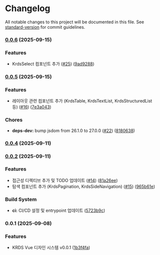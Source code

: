 # Changelog

All notable changes to this project will be documented in this file. See [standard-version](https://github.com/conventional-changelog/standard-version) for commit guidelines.

### [0.0.6](https://github.com/Initializer-org/krds-vue/compare/v0.0.5...v0.0.6) (2025-09-15)


### Features

* KrdsSelect 컴포넌트 추가 ([#25](https://github.com/Initializer-org/krds-vue/issues/25)) ([9ad9288](https://github.com/Initializer-org/krds-vue/commit/9ad92889adf38b160a79b9292ddfa8a58adfafd6))

### [0.0.5](https://github.com/Initializer-org/krds-vue/compare/v0.0.4...v0.0.5) (2025-09-15)


### Features

* 레이아웃 관련 컴포넌트 추가 (KrdsTable, KrdsTextList, KrdsStructuredList 등) ([#16](https://github.com/Initializer-org/krds-vue/issues/16)) ([7e3a043](https://github.com/Initializer-org/krds-vue/commit/7e3a0434c92372f3d2315168a6df9fc9a70e317e))


### Chores

* **deps-dev:** bump jsdom from 26.1.0 to 27.0.0 ([#22](https://github.com/Initializer-org/krds-vue/issues/22)) ([8180638](https://github.com/Initializer-org/krds-vue/commit/818063837d80a9e059a7b9a9324e78e94e650ba4))

### [0.0.4](https://github.com/Initializer-org/krds-vue/compare/v0.0.2...v0.0.4) (2025-09-11)

### [0.0.2](https://github.com/Initializer-org/krds-vue/compare/v0.0.1...v0.0.2) (2025-09-11)


### Features

* 접근성 디렉티브 추가 및 TODO 업데이트 ([#14](https://github.com/Initializer-org/krds-vue/issues/14)) ([81a26ee](https://github.com/Initializer-org/krds-vue/commit/81a26ee8bb0fde80653719ae227a317ab80244b1))
* 탐색 컴포넌트 추가 (KrdsPagination, KrdsSideNavigation) ([#15](https://github.com/Initializer-org/krds-vue/issues/15)) ([965b61e](https://github.com/Initializer-org/krds-vue/commit/965b61eb11f78796e565d52f02b4f84f55435ba3))


### Build System

* **ci:** CI/CD 설정 및 entrypoint 업데이트 ([5723b9c](https://github.com/Initializer-org/krds-vue/commit/5723b9c00b107523520319e5656c459c9ae3f096))

### 0.0.1 (2025-09-08)


### Features

* KRDS Vue 디자인 시스템 v0.0.1 ([1b3f4fa](https://github.com/Initializer-org/krds-vue/commit/1b3f4fadda1564bea17e7c1e1806e9c81047c003))
